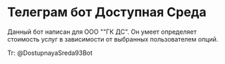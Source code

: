 # Телеграм бот Доступная Среда
Данный бот написан для ООО ""ГК ДС". Он умеет определяет стоимость услуг в зависимости от выбранных пользователем опций.

Тг: @DostupnayaSreda93Bot
